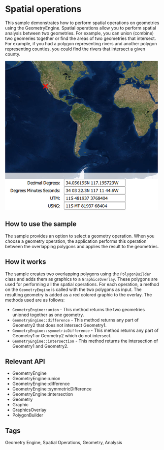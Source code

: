 # Spatial operations

This sample demonstrates how to perform spatial operations on geometries using the GeometryEngine. Spatial operations allow you to perform spatial analysis between two geometries. For example, you can union (combine) two geomeries together or find the areas of two geometries that intersect. For example, if you had a polygon representing rivers and another polygon representing counties, you could find the rivers that intersect a given county.

![](screenshot.png)

## How to use the sample
The sample provides an option to select a geometry operation. When you choose a geometry operation, the application performs this operation between the overlapping polygons and applies the result to the geometries.

## How it works
The sample creates two overlapping polygons using the `PolygonBuilder` class and adds them as graphics to a `GraphicsOverlay`. These polygons are used for performing all the spatial operations. For each operation, a method on the `GeometryEngine` is called with the two polygons as input. The resulting geometry is added as a red colored graphic to the overlay. The methods used are as follows:

- `GeometryEngine::union` - This method returns the two geometries unioned together as one geometry.
- `GeometryEngine::difference` - This method returns any part of Geometry2 that does not intersect Geometry1.
- `GeometryEngine::symmetricDifference` - This method returns any part of Geometry1 or Geometry2 which do not intersect.
- `GeometryEngine::intersection` - This method returns the intersection of Geometry1 and Geometry2.

## Relevant API
- GeometryEngine
- GeometryEngine::union
- GeometryEngine::difference
- GeometryEngine::symmetricDifference
- GeometryEngine::intersection
- Geometry
- Graphic
- GraphicsOverlay
- PolygonBuilder

## Tags
Geometry Engine, Spatial Operations, Geometry, Analysis
